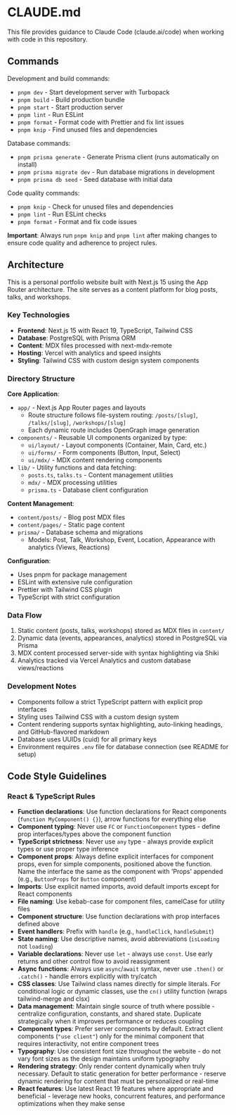 # CLAUDE.md

This file provides guidance to Claude Code (claude.ai/code) when working with code in this repository.

## Commands

Development and build commands:
- `pnpm dev` - Start development server with Turbopack
- `pnpm build` - Build production bundle
- `pnpm start` - Start production server
- `pnpm lint` - Run ESLint
- `pnpm format` - Format code with Prettier and fix lint issues
- `pnpm knip` - Find unused files and dependencies

Database commands:
- `pnpm prisma generate` - Generate Prisma client (runs automatically on install)
- `pnpm prisma migrate dev` - Run database migrations in development
- `pnpm prisma db seed` - Seed database with initial data

Code quality commands:
- `pnpm knip` - Check for unused files and dependencies
- `pnpm lint` - Run ESLint checks
- `pnpm format` - Format and fix code issues

**Important**: Always run `pnpm knip` and `pnpm lint` after making changes to ensure code quality and adherence to project rules.

## Architecture

This is a personal portfolio website built with Next.js 15 using the App Router architecture. The site serves as a content platform for blog posts, talks, and workshops.

### Key Technologies
- **Frontend**: Next.js 15 with React 19, TypeScript, Tailwind CSS
- **Database**: PostgreSQL with Prisma ORM
- **Content**: MDX files processed with next-mdx-remote
- **Hosting**: Vercel with analytics and speed insights
- **Styling**: Tailwind CSS with custom design system components

### Directory Structure

**Core Application**:
- `app/` - Next.js App Router pages and layouts
  - Route structure follows file-system routing: `/posts/[slug]`, `/talks/[slug]`, `/workshops/[slug]`
  - Each dynamic route includes OpenGraph image generation
- `components/` - Reusable UI components organized by type:
  - `ui/layout/` - Layout components (Container, Main, Card, etc.)
  - `ui/forms/` - Form components (Button, Input, Select)
  - `ui/mdx/` - MDX content rendering components
- `lib/` - Utility functions and data fetching:
  - `posts.ts`, `talks.ts` - Content management utilities
  - `mdx/` - MDX processing utilities
  - `prisma.ts` - Database client configuration

**Content Management**:
- `content/posts/` - Blog post MDX files
- `content/pages/` - Static page content
- `prisma/` - Database schema and migrations
  - Models: Post, Talk, Workshop, Event, Location, Appearance with analytics (Views, Reactions)

**Configuration**:
- Uses pnpm for package management
- ESLint with extensive rule configuration
- Prettier with Tailwind CSS plugin
- TypeScript with strict configuration

### Data Flow
1. Static content (posts, talks, workshops) stored as MDX files in `content/`
2. Dynamic data (events, appearances, analytics) stored in PostgreSQL via Prisma
3. MDX content processed server-side with syntax highlighting via Shiki
4. Analytics tracked via Vercel Analytics and custom database views/reactions

### Development Notes
- Components follow a strict TypeScript pattern with explicit prop interfaces
- Styling uses Tailwind CSS with a custom design system
- Content rendering supports syntax highlighting, auto-linking headings, and GitHub-flavored markdown
- Database uses UUIDs (cuid) for all primary keys
- Environment requires `.env` file for database connection (see README for setup)

## Code Style Guidelines

### React & TypeScript Rules
- **Function declarations**: Use function declarations for React components (`function MyComponent() {}`), arrow functions for everything else
- **Component typing**: Never use `FC` or `FunctionComponent` types - define prop interfaces/types above the component function
- **TypeScript strictness**: Never use `any` type - always provide explicit types or use proper type inference
- **Component props**: Always define explicit interfaces for component props, even for simple components, positioned above the function. Name the interface the same as the component with 'Props' appended (e.g., `ButtonProps` for `Button` component)
- **Imports**: Use explicit named imports, avoid default imports except for React components
- **File naming**: Use kebab-case for component files, camelCase for utility files
- **Component structure**: Use function declarations with prop interfaces defined above
- **Event handlers**: Prefix with `handle` (e.g., `handleClick`, `handleSubmit`)
- **State naming**: Use descriptive names, avoid abbreviations (`isLoading` not `loading`)
- **Variable declarations**: Never use `let` - always use `const`. Use early returns and other control flow to avoid reassignment
- **Async functions**: Always use `async`/`await` syntax, never use `.then()` or `.catch()` - handle errors explicitly with try/catch
- **CSS classes**: Use Tailwind class names directly for simple literals. For conditional logic or dynamic classes, use the `cn()` utility function (wraps tailwind-merge and clsx)
- **Data management**: Maintain single source of truth where possible - centralize configuration, constants, and shared state. Duplicate strategically when it improves performance or reduces coupling
- **Component types**: Prefer server components by default. Extract client components (`"use client"`) only for the minimal component that requires interactivity, not entire component trees
- **Typography**: Use consistent font size throughout the website - do not vary font sizes as the design maintains uniform typography
- **Rendering strategy**: Only render content dynamically when truly necessary. Default to static generation for better performance - reserve dynamic rendering for content that must be personalized or real-time
- **React features**: Use latest React 19 features where appropriate and beneficial - leverage new hooks, concurrent features, and performance optimizations when they make sense